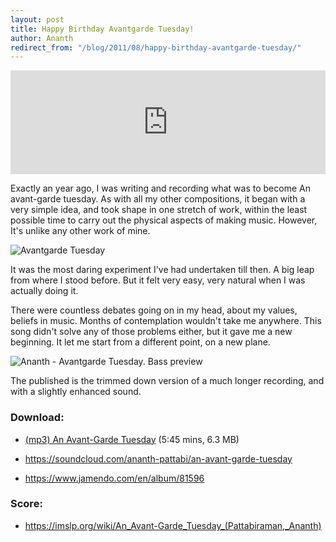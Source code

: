 ```yaml
---
layout: post
title: Happy Birthday Avantgarde Tuesday!
author: Ananth
redirect_from: "/blog/2011/08/happy-birthday-avantgarde-tuesday/"
---
```


<iframe width="100%" height="166" scrolling="no" frameborder="no" src="https://w.soundcloud.com/player/?url=https%3A//api.soundcloud.com/tracks/8043164&amp;color=333333&amp;auto_play=false&amp;hide_related=false&amp;show_comments=true&amp;show_user=true&amp;show_reposts=false"></iframe>

Exactly an year ago, I was writing and recording what was to become An avant-garde tuesday. As with all my other compositions, it began with a very simple idea, and took shape in one stretch of work, within the least possible time to carry out the physical aspects of making music. However, It's unlike any other work of mine. 

<img class="img-responsive" alt="Avantgarde Tuesday" src="{{ site.url }}/images/avantgardetuesday.png" />

It was the most daring experiment I've had undertaken till then. A big leap from where I stood before. But it felt very easy, very natural when I was actually doing it.  

There were countless debates going on in my head, about my values, beliefs in music. Months of contemplation wouldn't take me anywhere.  This song didn't solve any of those problems either, but it gave me a new beginning. It let me start from a different point, on a new plane.

<img class="img-responsive" src="{{ site.url }}/images/ananth-avantgarde_tuesday-bass_preview.png" alt="Ananth - Avantgarde Tuesday. Bass preview" />

The published is the trimmed down version of a much longer recording, and with a slightly enhanced sound.

### Download:

- <a href="/download/music/ananth-avant_garde_tuesday.mp3">(mp3) An Avant-Garde Tuesday</a> (5:45 mins, 6.3 MB)

- <https://soundcloud.com/ananth-pattabi/an-avant-garde-tuesday>

- <https://www.jamendo.com/en/album/81596>

### Score:

- <https://imslp.org/wiki/An_Avant-Garde_Tuesday_(Pattabiraman,_Ananth)>

